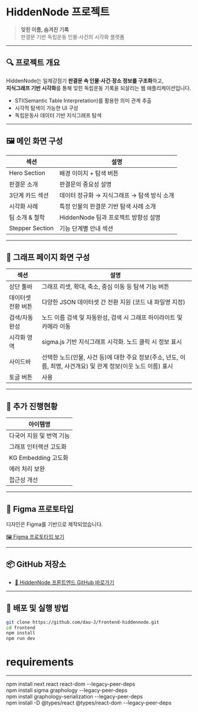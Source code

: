 # HiddenNode 프로젝트

> **잊힌 이름, 숨겨진 기록**  
> 판결문 기반 독립운동 인물·사건의 시각화 플랫폼

---

## 🔍 프로젝트 개요

HiddenNode는 일제강점기 **판결문 속 인물·사건·장소 정보를 구조화**하고,  
**지식그래프 기반 시각화**를 통해 잊힌 독립운동 기록을 되살리는 웹 애플리케이션입니다.

- STI(Semantic Table Interpretation)를 활용한 의미 관계 추출
- 시각적 탐색이 가능한 UI 구성
- 독립운동사 데이터 기반 지식그래프 탐색

---

## 🖼️ 메인 화면 구성

| 섹션 | 설명 |
|------|------|
| Hero Section | 배경 이미지 + 탐색 버튼 |
| 판결문 소개 | 판결문의 중요성 설명 |
| 3단계 카드 섹션 | 데이터 정규화 → 지식그래프 → 탐색 방식 소개 |
| 시각화 사례 | 특정 인물의 판결문 기반 탐색 사례 소개 |
| 팀 소개 & 철학 | HiddenNode 팀과 프로젝트 방향성 설명 |
| Stepper Section | 기능 단계별 안내 섹션 |

---

## 🧭 그래프 페이지 화면 구성

| 섹션 | 설명 |
|------|------|
| 상단 툴바 | 그래프 리셋, 확대, 축소, 중심 이동 등 탐색 기능 버튼 |
| 데이터셋 전환 버튼 | 다양한 JSON 데이터셋 간 전환 지원 (코드 내 파일명 지정) |
| 검색/자동완성 | 노드 이름 검색 및 자동완성, 검색 시 그래프 하이라이트 및 카메라 이동 |
| 시각화 영역 | sigma.js 기반 지식그래프 시각화. 노드 클릭 시 정보 표시 |
| 사이드바 | 선택한 노드(인물, 사건 등)에 대한 주요 정보(주소, 년도, 이름, 죄명, 사건개요) 및 관계 정보(이웃 노드 이름) 표시 |
| 토글 버튼 | 사용

---
## 🧩 추가 진행현황
| 아이템명 |
|----------|
| 다국어 지원 및 번역 기능 |
| 그래프 인터랙션 고도화 |
| KG Embedding 고도화 |
| 에러 처리 보완 |
| 접근성 개선 |

---
## 🧩 Figma 프로토타입

디자인은 Figma를 기반으로 제작되었습니다.

[🖼️ Figma 프로토타입 보기](https://www.figma.com/design/nUWkq3RUz0uDMKt7DdBsbx/%EB%8F%85%EB%A6%BD%ED%8C%90%EA%B2%B0%EB%AC%B8?node-id=168-412&p=f&t=YUW3n9AmeuGdd019-0)

---

## 📦 GitHub 저장소

- [🔗 HiddenNode 프론트엔드 GitHub 바로가기](https://github.com/dau-J/frontend-hiddennode.git)

---

## 🚀 배포 및 실행 방법

```bash
git clone https://github.com/dau-J/frontend-hiddennode.git
cd frontend
npm install
npm run dev
```

# requirements
---------------------------------------------------------------------
npm install next react react-dom --legacy-peer-deps <br>
npm install sigma graphology --legacy-peer-deps <br>
npm install graphology-serialization --legacy-peer-deps<br>
npm install -D @types/react @types/react-dom --legacy-peer-deps

